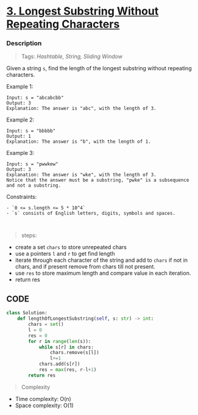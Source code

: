 # <a href="https://leetcode.com/problems/longest-substring-without-repeating-characters/?envType=study-plan-v2&envId=top-interview-150">3. Longest Substring Without Repeating Characters</a>

### Description

> Tags: *Hashtable, String, Sliding Window*


Given a string `s`, find the length of the longest substring without repeating characters.



 
Example 1:
```
Input: s = "abcabcbb"
Output: 3
Explanation: The answer is "abc", with the length of 3.
```
Example 2:
```
Input: s = "bbbbb"
Output: 1
Explanation: The answer is "b", with the length of 1.
```
Example 3:
```
Input: s = "pwwkew"
Output: 3
Explanation: The answer is "wke", with the length of 3.
Notice that the answer must be a substring, "pwke" is a subsequence and not a substring.
```

Constraints:
```
- `0 <= s.length <= 5 * 10^4`
- `s` consists of English letters, digits, symbols and spaces.



```
> steps:
- create a set `chars` to store unrepeated chars
- use a pointers `l` and `r` to get find length
- iterate through each character of the string and add to `chars` if not in chars, and if present remove from chars till not present.
- use `res` to store maximum length and compare value in each iteration.
- return res



## CODE
```python
class Solution:
    def lengthOfLongestSubstring(self, s: str) -> int:
        chars = set()
        l = 0
        res = 0
        for r in range(len(s)):
            while s[r] in chars:
                chars.remove(s[l])
                l+=1
            chars.add(s[r])
            res = max(res, r-l+1)
        return res                    
```

> Complexity
- Time complexity: O(n)
- Space complexity: O(1)



